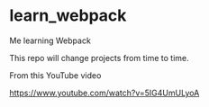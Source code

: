 # learn_webpack
Me learning Webpack

This repo will change projects from time to time.

From this YouTube video

https://www.youtube.com/watch?v=5IG4UmULyoA